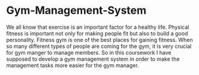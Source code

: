 # Gym-Management-System

We all know that exercise is an important factor for a healthy life. Physical fitness is important not
only for making people fit but also to build a good personality. Fitness gym is one of the best places for
gaining fitness. When so many different types of people are coming for the gym, it is very crucial for gym
manger to manage members. So in this coursework I have supposed to develop a gym management
system in order to make the management tasks more easier for the gym manager.
